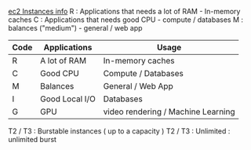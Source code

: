 [ec2 Instances info](https://www.ec2instances.info)
R : Applications that needs a lot of RAM - In-memory caches
C : Applications that needs good CPU - compute / databases
M : balances ("medium") - general / web app

| Code | Applications   | Usage               |
| ---- | -------------- | ------------------- |
| R    | A lot of RAM   | In-memory caches    |
| C    | Good CPU       | Compute / Databases |
| M    | Balances       | General / Web App   |
| I    | Good Local I/O | Databases           |
| G    | GPU            | video rendering / Machine Learning                    |

T2 / T3 : Burstable instances ( up to a capacity )
T2 / T3 : Unlimited : unlimited burst

